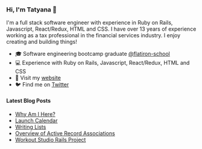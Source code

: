 ### Hi, I'm Tatyana 👋

<!--
**tcelovsky/tcelovsky** is a ✨ _special_ ✨ repository because its `README.md` (this file) appears on your GitHub profile.
-->

I'm a full stack software engineer with experience in Ruby on Rails, Javascript, React/Redux, HTML and CSS. I have over 13 years of experience working as a tax professional in the financial services industry. I enjoy creating and building things!

- 🎓 Software engineering bootcamp graduate [@flatiron-school](https://flatironschool.com/)
- :computer: Experience with Ruby on Rails, Javascript, React/Redux, HTML and CSS
- :pencil: Visit my [website](https://www.tatyanacelovsky.com/)
- :bird: Find me on [Twitter](https://twitter.com/TatyanaCelovsky)

#### Latest Blog Posts

<!-- BLOG-POST-LIST:START -->
- [Why Am I Here?](http://tatyanacelovsky.com/why_am_i_here)
- [Launch Calendar](http://tatyanacelovsky.com/launch_calendar)
- [Writing Lists](http://tatyanacelovsky.com/writing_lists)
- [Overview of Active Record Associations](http://tatyanacelovsky.com/overview_of_active_record_associations)
- [Workout Studio Rails Project](http://tatyanacelovsky.com/workout_studio_rails_project)
<!-- BLOG-POST-LIST:END -->
